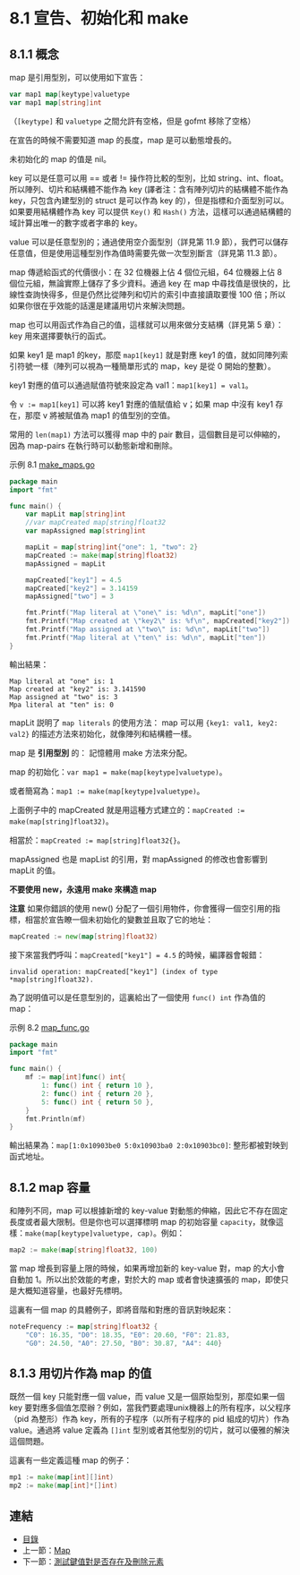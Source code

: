 # 8.1 宣告、初始化和 make

## 8.1.1 概念

map 是引用型別，可以使用如下宣告：

```go
var map1 map[keytype]valuetype
var map1 map[string]int
```

（`[keytype]` 和 `valuetype` 之間允許有空格，但是 gofmt 移除了空格）

在宣告的時候不需要知道 map 的長度，map 是可以動態增長的。

未初始化的 map 的值是 nil。

key 可以是任意可以用 == 或者 != 操作符比較的型別，比如 string、int、float。所以陣列、切片和結構體不能作為 key (譯者注：含有陣列切片的結構體不能作為 key，只包含內建型別的 struct 是可以作為 key 的），但是指標和介面型別可以。如果要用結構體作為 key 可以提供 `Key()` 和 `Hash()` 方法，這樣可以通過結構體的域計算出唯一的數字或者字串的 key。

value 可以是任意型別的；通過使用空介面型別（詳見第 11.9 節），我們可以儲存任意值，但是使用這種型別作為值時需要先做一次型別斷言（詳見第 11.3 節）。

map 傳遞給函式的代價很小：在 32 位機器上佔 4 個位元組，64 位機器上佔 8 個位元組，無論實際上儲存了多少資料。通過 key 在 map 中尋找值是很快的，比線性查詢快得多，但是仍然比從陣列和切片的索引中直接讀取要慢 100 倍；所以如果你很在乎效能的話還是建議用切片來解決問題。

map 也可以用函式作為自己的值，這樣就可以用來做分支結構（詳見第 5 章）：key 用來選擇要執行的函式。

如果 key1 是 map1 的key，那麼 `map1[key1]` 就是對應 key1 的值，就如同陣列索引符號一樣（陣列可以視為一種簡單形式的 map，key 是從 0 開始的整數）。

key1 對應的值可以通過賦值符號來設定為 val1：`map1[key1] = val1`。

令 `v := map1[key1]` 可以將 key1 對應的值賦值給 v；如果 map 中沒有 key1 存在，那麼 v 將被賦值為 map1 的值型別的空值。

常用的 `len(map1)` 方法可以獲得 map 中的 pair 數目，這個數目是可以伸縮的，因為 map-pairs 在執行時可以動態新增和刪除。

示例 8.1 [make_maps.go](examples/chapter_8/make_maps.go)

```go
package main
import "fmt"

func main() {
	var mapLit map[string]int
	//var mapCreated map[string]float32
	var mapAssigned map[string]int

	mapLit = map[string]int{"one": 1, "two": 2}
	mapCreated := make(map[string]float32)
	mapAssigned = mapLit

	mapCreated["key1"] = 4.5
	mapCreated["key2"] = 3.14159
	mapAssigned["two"] = 3

	fmt.Printf("Map literal at \"one\" is: %d\n", mapLit["one"])
	fmt.Printf("Map created at \"key2\" is: %f\n", mapCreated["key2"])
	fmt.Printf("Map assigned at \"two\" is: %d\n", mapLit["two"])
	fmt.Printf("Map literal at \"ten\" is: %d\n", mapLit["ten"])
}
```

輸出結果：

	Map literal at "one" is: 1
	Map created at "key2" is: 3.141590
	Map assigned at "two" is: 3
	Mpa literal at "ten" is: 0

mapLit 説明了 `map literals` 的使用方法： map 可以用 `{key1: val1, key2: val2}` 的描述方法來初始化，就像陣列和結構體一樣。

map 是 **引用型別** 的： 記憶體用 make 方法來分配。

map 的初始化：`var map1 = make(map[keytype]valuetype)`。

或者簡寫為：`map1 := make(map[keytype]valuetype)`。

上面例子中的 mapCreated 就是用這種方式建立的：`mapCreated := make(map[string]float32)`。

相當於：`mapCreated := map[string]float32{}`。

mapAssigned 也是 mapList 的引用，對 mapAssigned 的修改也會影響到 mapLit 的值。

**不要使用 new，永遠用 make 來構造 map**

**注意** 如果你錯誤的使用 new() 分配了一個引用物件，你會獲得一個空引用的指標，相當於宣告瞭一個未初始化的變數並且取了它的地址：

```go
mapCreated := new(map[string]float32)
```

接下來當我們呼叫：`mapCreated["key1"] = 4.5` 的時候，編譯器會報錯：

	invalid operation: mapCreated["key1"] (index of type *map[string]float32).

為了説明值可以是任意型別的，這裏給出了一個使用 `func() int` 作為值的 map：

示例 8.2 [map_func.go](examples/chapter_8/map_func.go)

```go
package main
import "fmt"

func main() {
	mf := map[int]func() int{
		1: func() int { return 10 },
		2: func() int { return 20 },
		5: func() int { return 50 },
	}
	fmt.Println(mf)
}
```

輸出結果為：`map[1:0x10903be0 5:0x10903ba0 2:0x10903bc0]`: 整形都被對映到函式地址。

## 8.1.2 map 容量

和陣列不同，map 可以根據新增的 key-value 對動態的伸縮，因此它不存在固定長度或者最大限制。但是你也可以選擇標明 map 的初始容量 `capacity`，就像這樣：`make(map[keytype]valuetype, cap)`。例如：

```go
map2 := make(map[string]float32, 100)
```

當 map 增長到容量上限的時候，如果再增加新的 key-value 對，map 的大小會自動加 1。所以出於效能的考慮，對於大的 map 或者會快速擴張的 map，即使只是大概知道容量，也最好先標明。

這裏有一個 map 的具體例子，即將音階和對應的音訊對映起來：

```go
noteFrequency := map[string]float32 {
	"C0": 16.35, "D0": 18.35, "E0": 20.60, "F0": 21.83,
	"G0": 24.50, "A0": 27.50, "B0": 30.87, "A4": 440}
```

## 8.1.3 用切片作為 map 的值

既然一個 key 只能對應一個 value，而 value 又是一個原始型別，那麼如果一個 key 要對應多個值怎麼辦？例如，當我們要處理unix機器上的所有程序，以父程序（pid 為整形）作為 key，所有的子程序（以所有子程序的 pid 組成的切片）作為 value。通過將 value 定義為 `[]int` 型別或者其他型別的切片，就可以優雅的解決這個問題。

這裏有一些定義這種 map 的例子：

```go
mp1 := make(map[int][]int)
mp2 := make(map[int]*[]int)
```

## 連結

- [目錄](directory.md)
- 上一節：[Map](08.0.md)
- 下一節：[測試鍵值對是否存在及刪除元素](08.2.md)